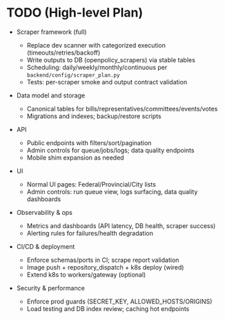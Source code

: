# TODO (High-level Plan)

- Scraper framework (full)
  - Replace dev scanner with categorized execution (timeouts/retries/backoff)
  - Write outputs to DB (openpolicy_scrapers) via stable tables
  - Scheduling: daily/weekly/monthly/continuous per `backend/config/scraper_plan.py`
  - Tests: per-scraper smoke and output contract validation

- Data model and storage
  - Canonical tables for bills/representatives/committees/events/votes
  - Migrations and indexes; backup/restore scripts

- API
  - Public endpoints with filters/sort/pagination
  - Admin controls for queue/jobs/logs; data quality endpoints
  - Mobile shim expansion as needed

- UI
  - Normal UI pages: Federal/Provincial/City lists
  - Admin controls: run queue view, logs surfacing, data quality dashboards

- Observability & ops
  - Metrics and dashboards (API latency, DB health, scraper success)
  - Alerting rules for failures/health degradation

- CI/CD & deployment
  - Enforce schemas/ports in CI; scrape report validation
  - Image push + repository_dispatch + k8s deploy (wired)
  - Extend k8s to workers/gateway (optional)

- Security & performance
  - Enforce prod guards (SECRET_KEY, ALLOWED_HOSTS/ORIGINS)
  - Load testing and DB index review; caching hot endpoints